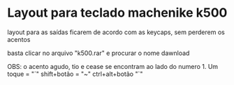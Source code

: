 # Layout para teclado machenike k500
layout para as saídas ficarem de acordo com as keycaps, sem perderem os acentos

basta clicar no arquivo "k500.rar" e procurar o nome dawnload

OBS: o acento agudo, tio e cease se encontram ao lado do numero 1. Um toque = "´" shift+botão = "~" ctrl+alt+botão "`"
